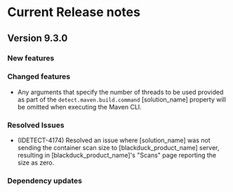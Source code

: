 # Current Release notes

## Version 9.3.0

### New features

### Changed features

* Any arguments that specify the number of threads to be used provided as part of the `detect.maven.build.command` [solution_name] property will be omitted when executing the Maven CLI.

### Resolved Issues

* (IDETECT-4174) Resolved an issue where [solution_name] was not sending the container scan size to [blackduck_product_name] server, resulting in  [blackduck_product_name]'s "Scans" page reporting the size as zero.

### Dependency updates
